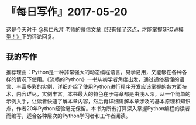 # 『每日写作』2017-05-20

这是今天对于 [@易仁永澄](http://weibo.com/u/1640237087) 老师的微信文章[《只有懂了这点，才能掌握GROW模型！》](http://mp.weixin.qq.com/s/6ql3JuE4QZ8BQNr_z8j4BA)下的评论回复。

## 我的写作

推荐理由：Python是一种非常强大的动态编程语言，易学易用，又能够在各种各样的情况下使用。《流畅的Python》一书从初学者角度出发，通过通俗易懂的语言、丰富多彩的实例，详细介绍了使用Python进行程序开发应该掌握的各方面技术，内容详尽，实例丰富。本书最大的特色在于每章都是由浅入深，从一个简单的示例入手，让读者快速了解本章内容，然后再详细讲解本章涉及的基本原理和知识点，作者20年Python经验毫无保留。本书为所有打算深入掌握Python编程的读者而编写，适合各种层次的Python学习者和工作者阅读。